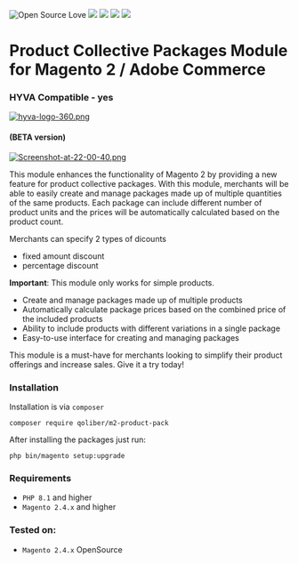 ![Open Source Love](https://img.shields.io/badge/open-source-lightgrey?style=for-the-badge&logo=github)
![](https://img.shields.io/badge/Magento-2.4.x-orange?style=for-the-badge&logo=magento)
![](https://img.shields.io/badge/Maintained-yes-gren?style=for-the-badge&logo=magento)
![](https://img.shields.io/badge/PHP-8.1.x-blue?style=for-the-badge&logo=php)
![](https://img.shields.io/badge/version-BETA-yellowgreen?style=for-the-badge)

# Product Collective Packages Module for Magento 2 / Adobe Commerce

### HYVA Compatible - yes

[![hyva-logo-360.png](https://i.postimg.cc/8PRgt2z7/hyva-logo-360.png)](https://postimg.cc/ZC5QqD3m)
#### (BETA version)

[![Screenshot-at-22-00-40.png](https://i.postimg.cc/HWtnvbMT/Screenshot-at-22-00-40.png)](https://postimg.cc/t7Y9YZDc)

This module enhances the functionality of Magento 2 by providing a new feature for product collective
packages. With this module, merchants will be able to easily create and manage packages made up of multiple 
quantities of the same products. 
Each package can include different number of product units and the prices will be automatically calculated based on the product count.

Merchants can specify 2 types of dicounts 

* fixed amount discount
* percentage discount

**Important**: This module only works for simple products.

* Create and manage packages made up of multiple products
* Automatically calculate package prices based on the combined price of the included products
* Ability to include products with different variations in a single package
* Easy-to-use interface for creating and managing packages

This module is a must-have for merchants looking to simplify their product offerings and increase sales. Give it a try today!

### Installation

Installation is via `composer`
```
composer require qoliber/m2-product-pack
```

After installing the packages just run:
```
php bin/magento setup:upgrade
```

### Requirements

* `PHP 8.1` and higher
* `Magento 2.4.x` and higher

### Tested on:

* `Magento 2.4.x` OpenSource
